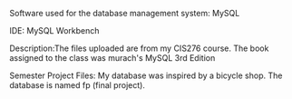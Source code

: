 Software used for the database management system: MySQL

IDE: MySQL Workbench 

Description:The files uploaded are from my CIS276 course. The book assigned to the class was murach's MySQL 3rd Edition   

Semester Project Files: My database was inspired by a bicycle shop. The database is named fp (final project).  

